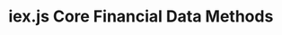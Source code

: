 # iex.js Core Financial Data Methods

``` {attention} This article is under construction. Please see the <a target="_blank" rel="noreferrer" href="https://github.com/iexcloud/iexjs/blob/main/CATALOG.md">method catalog</a> for the listing of current Core Financial Data methods.
```